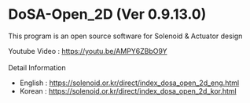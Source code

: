 # DoSA-Open_2D (Ver 0.9.13.0)

This program is an open source software for Solenoid &amp; Actuator design

Youtube Video : https://youtu.be/AMPY6ZBbO9Y
<br><br>
Detail Information
  - English : https://solenoid.or.kr/direct/index_dosa_open_2d_eng.html
  - Korean  : https://solenoid.or.kr/direct/index_dosa_open_2d_kor.html
<br><br>
<img src="http://www.solenoid.or.kr/openactuator/DoSA_Open/DoSA-Open_2D.png" border="0" alt="">
